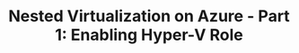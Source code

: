 ---
layout: post
title: "Nested Virtualization on Azure - Part 1: Enabling Hyper-V Role"
categories: [Hyper-V]
---
